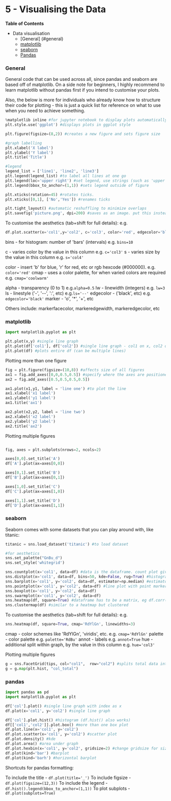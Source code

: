 
# 5 - Visualising the Data

__Table of Contents__
 * Data visualisation
    - [General] (#general)
    - [matplotlib](#matplotlib)
    - [seaborn](#seaborn)
    - [Pandas](#pandas)

<a id="general"></a>
### General

General code that can be used across all, since pandas and seaborn are based off of matplotlib.
On a side note for beginners, I highly recommend to learn matplotlib without pandas first if you intend to customise your plots.

Also, the below is more for individuals who already know how to structure their code for plotting - this is just a quick list for reference on what to use when you need to achieve something.

```python
%matplotlib inline #for jupyter notebook to display plots automatically without plt.show()
plt.style.use('ggplot') #displays plots in ggplot style

plt.figure(figsize=(8,2)) #creates a new figure and sets figure size

#graph labelling
plt.xlabel('X label')
plt.ylabel('Y label')
plt.title('Title')

#legend
legend_list = ['line1', 'line2', 'line3']
plt.legend(legend_list) #to label all lines at one go
plt.legend(loc='upper right') #set legend, use strings (such as 'upper right') or, location code (integers)
plt.legend(bbox_to_anchor=(1,1)) #sets legend outside of figure

plt.xticks(rotation=45) #rotates ticks.
plt.xticks([0,1], ['No','Yes']) #renames ticks

plt.tight_layout() #automatic reshuffling to minimize overlaps
plt.savefig('picture.png', dpi=200) #saves as an image. put this instead of plt.show()

```

To customise the aesthetics (tab+shift for full details): e.g. 

```python
df.plot.scatter(x='col1',y='col2', c='col3', color='red', edgecolor='black', lw=1, s=50, figsize=(12,3))

```
bins - for histogram: number of 'bars' (intervals) e.g. `bins=10`

c - varies color by the value in this column e.g. `c='col3'`
s - varies size by the value in this column e.g. `s='col4'`

color - insert 'b' for blue, 'r' for red, etc or rgb hexcode (#000000). e.g. `color='red'`
cmap - uses a color palette, for when varied colors are required e.g. `cmap='coolwarm'`

alpha - transparency (0 to 1) e.g.`alpha=0.5`
lw - linewidth (integers) e.g. `lw=3`
ls - linestyle ('-', '--', ':', etc) e.g.`ls='--'`
edgecolor - ('black', etc) e.g. `edgecolor='black'`
marker - 'o', '*', '+', etc
    
Others include: markerfacecolor, markeredgewidth, markeredgecolor, etc

<a id="matplotlib"></a>
### matplotlib

```python
import matplotlib.pyplot as plt

plt.plot(x,y) #single line graph
plt.plot(df['col1'], df['col2']) #single line graph - col1 on x, col2 on y
plt.plot(df) #plots entire df (can be multiple lines)

```

Plotting more than one figure

```python
fig = plt.figure(figsize=(10,8)) #affects size of all figures
ax1 = fig.add_axes([0,0,0.5,0.5]) #specify where the axes are positioned
ax2 = fig.add_axes([0.5,0.5,0.5,0.5]) 

ax1.plot(x1,y1, label = 'line one') #to plot the line
ax1.xlabel('x1 label')
ax1.ylabel('y1 label')
ax1.title('ax1')

ax2.plot(x2,y2, label = 'line two')
ax2.xlabel('x2 label')
ax2.ylabel('y2 label')
ax2.title('ax2')

```

Plotting multiple figures

```python

fig, axes = plt.subplots(nrows=2, ncols=2)

axes[0,0].set_title('A')
df['A'].plot(ax=axes[0,0])

axes[0,1].set_title('B')
df['B'].plot(ax=axes[0,1])

axes[1,0].set_title('C')
df['C'].plot(ax=axes[1,0])

axes[1,1].set_title('D')
df['D'].plot(ax=axes[1,1])

```

<a id="seaborn"></a>
### seaborn

Seaborn comes with some datasets that you can play around with, like titanic:

```python
titanic = sns.load_dataset('titanic') #to load dataset

```

```python
#for aesthetics
sns.set_palette("GnBu_d")
sns.set_style('whitegrid')

sns.countplot(x='col1', data=df) #data is the dataframe. count plot gives count for categorical data. palette='RdBu' gives a red blue color.
sns.distplot(x='col1', data=df, bins=50, kde=False, rug=True) #histogram; kde=True smooths the histogram, rug=False removes markers at bottom of chart to indicate density
sns.barplot(x='col1', y='col2', data=df, estimator=np.median) #estimator is the chosen method used in the plot. if unspecified it uses mean. 
sns.pointplot(x='col1', y='col2', data=df) #line plot with point markers
sns.boxplot(x='col1', y='col2', data=df)
sns.swarmplot(x='col1', y='col2', data=df)
sns.heatmap(df, square=True) #dataframe has to be a matrix, eg df.corr()
sns.clustermap(df) #similar to a heatmap but clustered

```

To customise the aesthetics (tab+shift for full details): e.g. 

```python
sns.heatmap(df, square=True, cmap='RdYlGn', linewidths=3)

```
cmap - color schemes like 'RdYlGn', 'viridis', etc. e.g. `cmap='RdYlGn'`
palette - color palette e.g. `palette='RdBu'`
annot - labels e.g. `annot=True`
hue - additional split within graph, by the value in this column e.g. `hue='col3'`

Plotting multiple figures

```python
g = sns.FacetGrid(tips, col="col1",  row="col2") #splits total data into respective subplots 
g = g.map(plt.hist, "col_total")

```

<a id="pandas"></a>
### pandas

```python
import pandas as pd
import matplotlib.pyplot as plt

df['col'].plot() #single line graph with index as x
df.plot(x='col1', y='col2') #single line graph

df['col'].plot.hist() #histogram (df.hist() also works)
df[['col1','col2']].plot.box() #more than one box plot
df.plot.line(x='col1', y='col2')
df.plot.scatter(x='col1', y='col2') #scatter plot
df.plot.density() #kde
df.plot.area() #area under graph
df.plot.hexbin(x='col1', y='col2', gridsize=2) #change gridsize for size of hexagons
df.plot(kind='bar') #barplot
df.plot(kind='barh') #horizontal barplot

```

Shortcuts for pandas formatting:

To include the title - `df.plot(title='_')`
To include figsize - `df.plot(figsize=(12,3))`
To include the legend - `df.hist().legend(bbox_to_anchor=(1,1))`
To plot subplots - `df.plot(subplots=True)`